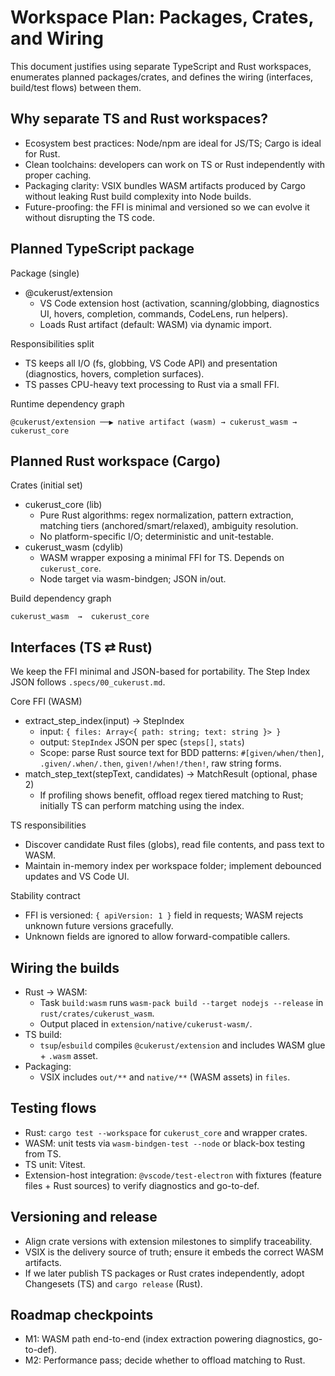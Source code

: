 # Workspace Plan: Packages, Crates, and Wiring

This document justifies using separate TypeScript and Rust workspaces, enumerates planned packages/crates, and defines the wiring (interfaces, build/test flows) between them.

## Why separate TS and Rust workspaces?

- Ecosystem best practices: Node/npm are ideal for JS/TS; Cargo is ideal for Rust.
- Clean toolchains: developers can work on TS or Rust independently with proper caching.
- Packaging clarity: VSIX bundles WASM artifacts produced by Cargo without leaking Rust build complexity into Node builds.
- Future-proofing: the FFI is minimal and versioned so we can evolve it without disrupting the TS code.

## Planned TypeScript package

Package (single)

- @cukerust/extension
  - VS Code extension host (activation, scanning/globbing, diagnostics UI, hovers, completion, commands, CodeLens, run helpers).
  - Loads Rust artifact (default: WASM) via dynamic import.

Responsibilities split

- TS keeps all I/O (fs, globbing, VS Code API) and presentation (diagnostics, hovers, completion surfaces).
- TS passes CPU-heavy text processing to Rust via a small FFI.

Runtime dependency graph

```
@cukerust/extension ──▶ native artifact (wasm) → cukerust_wasm → cukerust_core
```

## Planned Rust workspace (Cargo)

Crates (initial set)

- cukerust_core (lib)
  - Pure Rust algorithms: regex normalization, pattern extraction, matching tiers (anchored/smart/relaxed), ambiguity resolution.
  - No platform-specific I/O; deterministic and unit-testable.
- cukerust_wasm (cdylib)
  - WASM wrapper exposing a minimal FFI for TS. Depends on `cukerust_core`.
  - Node target via wasm-bindgen; JSON in/out.

Build dependency graph

```
cukerust_wasm  →  cukerust_core
```

## Interfaces (TS ⇄ Rust)

We keep the FFI minimal and JSON-based for portability. The Step Index JSON follows `.specs/00_cukerust.md`.

Core FFI (WASM)

- extract_step_index(input) → StepIndex
  - input: `{ files: Array<{ path: string; text: string }> }`
  - output: `StepIndex` JSON per spec (`steps[]`, `stats`)
  - Scope: parse Rust source text for BDD patterns: `#[given/when/then]`, `.given/.when/.then`, `given!/when!/then!`, raw string forms.
- match_step_text(stepText, candidates) → MatchResult (optional, phase 2)
  - If profiling shows benefit, offload regex tiered matching to Rust; initially TS can perform matching using the index.

TS responsibilities

- Discover candidate Rust files (globs), read file contents, and pass text to WASM.
- Maintain in-memory index per workspace folder; implement debounced updates and VS Code UI.

Stability contract

- FFI is versioned: `{ apiVersion: 1 }` field in requests; WASM rejects unknown future versions gracefully.
- Unknown fields are ignored to allow forward-compatible callers.

## Wiring the builds

- Rust → WASM:
  - Task `build:wasm` runs `wasm-pack build --target nodejs --release` in `rust/crates/cukerust_wasm`.
  - Output placed in `extension/native/cukerust-wasm/`.
- TS build:
  - `tsup`/`esbuild` compiles `@cukerust/extension` and includes WASM glue + `.wasm` asset.
- Packaging:
  - VSIX includes `out/**` and `native/**` (WASM assets) in `files`.

## Testing flows

- Rust: `cargo test --workspace` for `cukerust_core` and wrapper crates.
- WASM: unit tests via `wasm-bindgen-test --node` or black-box testing from TS.
- TS unit: Vitest.
- Extension-host integration: `@vscode/test-electron` with fixtures (feature files + Rust sources) to verify diagnostics and go-to-def.

## Versioning and release

- Align crate versions with extension milestones to simplify traceability.
- VSIX is the delivery source of truth; ensure it embeds the correct WASM artifacts.
- If we later publish TS packages or Rust crates independently, adopt Changesets (TS) and `cargo release` (Rust).

## Roadmap checkpoints

- M1: WASM path end-to-end (index extraction powering diagnostics, go-to-def).
- M2: Performance pass; decide whether to offload matching to Rust.
